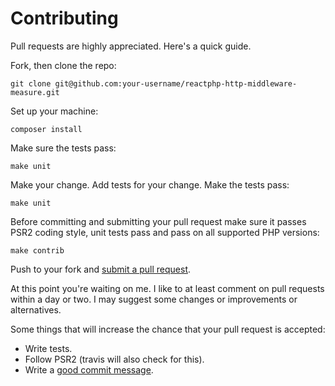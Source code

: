 # Contributing

Pull requests are highly appreciated. Here's a quick guide.

Fork, then clone the repo:

    git clone git@github.com:your-username/reactphp-http-middleware-measure.git

Set up your machine:

    composer install

Make sure the tests pass:

    make unit

Make your change. Add tests for your change. Make the tests pass:

    make unit
    
Before committing and submitting your pull request make sure it passes PSR2 coding style, unit tests pass and pass on all supported PHP versions:

    make contrib

Push to your fork and [submit a pull request][pr].

[pr]: https://help.github.com/articles/creating-a-pull-request/

At this point you're waiting on me. I like to at least comment on pull requests
within a day or two. I may suggest some changes or improvements or alternatives.

Some things that will increase the chance that your pull request is accepted:

* Write tests.
* Follow PSR2 (travis will also check for this).
* Write a [good commit message][commit].

[commit]: http://chris.beams.io/posts/git-commit/
